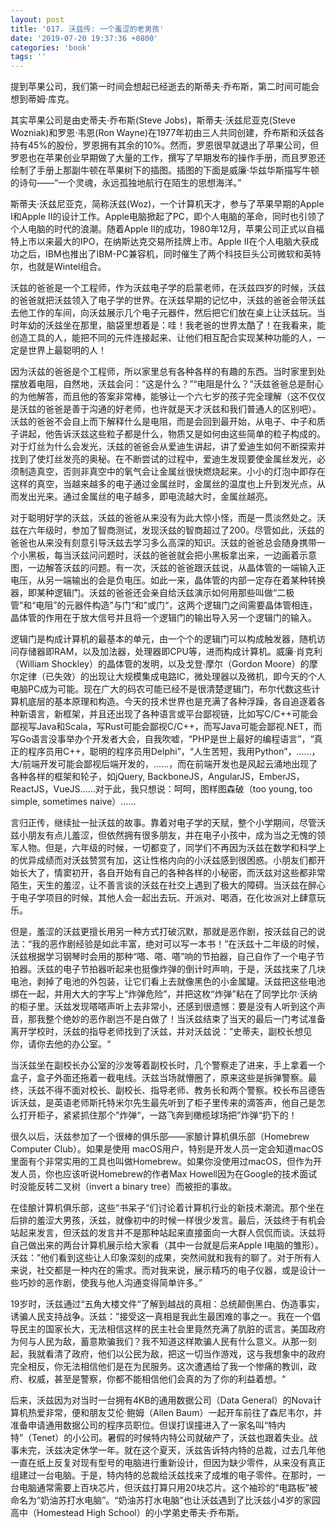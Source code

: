 ```yaml
---
layout: post
title: '017. 沃兹传: 一个羞涩的老男孩'
date: '2019-07-20 19:37:36 +0800'
categories: 'book'
tags: ''
---
```


提到苹果公司，我们第一时间会想起已经逝去的斯蒂夫·乔布斯，第二时间可能会想到蒂姆·库克。



其实苹果公司是由史蒂夫·乔布斯(Steve Jobs)，斯蒂夫·沃兹尼亚克(Steve Wozniak)和罗恩·韦恩(Ron Wayne)在1977年初由三人共同创建，乔布斯和沃兹各持有45%的股份，罗恩拥有其余的10%。然而，罗恩很早就退出了苹果公司，但罗恩也在苹果创业早期做了大量的工作，撰写了早期发布的操作手册，而且罗恩还绘制了手册上那副牛顿在苹果树下的插图。插图的下面是威廉·华兹华斯描写牛顿的诗句——“一个灵魂，永远孤独地航行在陌生的思想海洋。”



斯蒂夫·沃兹尼亚克，简称沃兹(Woz)，一个计算机天才，参与了苹果早期的Apple I和Apple II的设计工作。Apple电脑掀起了PC，即个人电脑的革命，同时也引领了个人电脑的时代的浪潮。随着Apple II的成功，1980年12月，苹果公司正式以自福特上市以来最大的IPO，在纳斯达克交易所挂牌上市。Apple II在个人电脑大获成功之后，IBM也推出了IBM-PC兼容机，同时催生了两个科技巨头公司微软和英特尔，也就是Wintel组合。



沃兹的爸爸是一个工程师，作为沃兹电子学的启蒙老师，在沃兹四岁的时候，沃兹的爸爸就把沃兹领入了电子学的世界。在沃兹早期的记忆中，沃兹的爸爸会带沃兹去他工作的车间，向沃兹展示几个电子元器件，然后把它们放在桌上让沃兹玩。当时年幼的沃兹坐在那里，脑袋里想着是：哇！我老爸的世界太酷了！在我看来，能创造工具的人，能把不同的元件连接起来、让他们相互配合实现某种功能的人，一定是世界上最聪明的人！



因为沃兹的爸爸是个工程师，所以家里总有各种各样的有趣的东西。当时家里到处摆放着电阻，自然地，沃兹会问：“这是什么？”“电阻是什么？”沃兹爸爸总是耐心的为他解答，而且他的答案非常棒，能够让一个六七岁的孩子完全理解（这不仅仅是沃兹的爸爸是善于沟通的好老师，也许就是天才沃兹和我们普通人的区别吧）。沃兹的爸爸不会自上而下解释什么是电阻，而是会回到最开始，从电子、中子和质子讲起，他告诉沃兹这些粒子都是什么，物质又是如何由这些简单的粒子构成的。对于灯丝为什么会发光，沃兹的爸爸会从爱迪生讲起，讲了爱迪生如何不断探索并找到了使灯丝发亮的奥秘。在不断尝试的过程中，爱迪生发现要使金属丝发光，必须制造真空，否则非真空中的氧气会让金属丝很快燃烧起来。小小的灯泡中即存在这样的真空，当越来越多的电子通过金属丝时，金属丝的温度也上升到发光点，从而发出光来。通过金属丝的电子越多，即电流越大时，金属丝越亮。



对于聪明好学的沃兹，沃兹的爸爸从来没有为此大惊小怪，而是一贯淡然处之。沃兹在六年级时，参加了智商测试，发现沃兹的智商超过了200。尽管如此，沃兹的爸爸也从来没有刻意引导沃兹去学习多么高深的知识。沃兹的爸爸总会随身携带一个小黑板，每当沃兹问问题时，沃兹的爸爸就会把小黑板拿出来，一边画着示意图，一边解答沃兹的问题。有一次，沃兹的爸爸跟沃兹说，从晶体管的一端输入正电压，从另一端输出的会是负电压。如此一来，晶体管的内部一定存在着某种转换器，即某种逻辑门。沃兹的爸爸还会亲自给沃兹演示如何用那些叫做“二极管”和“电阻”的元器件构造”与门“和”或门“，这两个逻辑门之间需要晶体管相连，晶体管的作用在于放大信号并且将一个逻辑门的输出导入另一个逻辑门的输入。



逻辑门是构成计算机的最基本的单元，由一个个的逻辑门可以构成触发器，随机访问存储器即RAM，以及加法器，处理器即CPU等，进而构成计算机。威廉·肖克利（William Shockley）的晶体管的发明，以及戈登·摩尔（Gordon Moore）的摩尔定律（已失效）的出现让大规模集成电路IC，微处理器以及微机，即今天的个人电脑PC成为可能。现在广大的码农可能已经不是很清楚逻辑门，布尔代数这些计算机底层的基本原理和构造。今天的技术世界也是充满了各种浮躁，各自追逐着各种新语言，新框架，并且还出现了各种语言或平台鄙视链，比如写C/C++可能会鄙视写Java和Scala，写Rust可能会鄙视C/C++，而写Java可能会鄙视.NET，而写Go语言没事举办个开发者大会，自我吹嘘，“PHP是世上最好的编程语言”，“真正的程序员用C++，聪明的程序员用Delphi”，“人生苦短，我用Python”，……，大/前端开发可能会鄙视后端开发的，……，而在前端开发也是风起云涌地出现了各种各样的框架和轮子，如jQuery, BackboneJS，AngularJS，EmberJS，ReactJS，VueJS……对于此，我只想说：呵呵，图样图森破（too young, too simple, sometimes naive）……



言归正传，继续扯一扯沃兹的故事。靠着对电子学的天赋，整个小学期间，尽管沃兹小朋友有点儿羞涩，但依然拥有很多朋友，并在电子小孩中，成为当之无愧的领军人物。但是，六年级的时候，一切都变了，同学们不再因为沃兹在数学和科学上的优异成绩而对沃兹赞赏有加，这让性格内向的小沃兹感到很困惑。小朋友们都开始长大了，情窦初开，各自开始有自己的各种各样的小秘密，而沃兹对这些都非常陌生，天生的羞涩，让不善言谈的沃兹在社交上遇到了极大的障碍。当沃兹在醉心于电子学项目的时候，其他人会一起出去玩、开派对、喝酒，在化妆派对上肆意玩乐。



但是，羞涩的沃兹更擅长用另一种方式打破沉默，那就是恶作剧，按沃兹自己的说法：“我的恶作剧经验是如此丰富，绝对可以写一本书！”在沃兹十二年级的时候，沃兹根据学习钢琴时会用的那种“嗒、嗒、嗒”响的节拍器，自己自作了一个电子节拍器。沃兹的电子节拍器听起来也挺像炸弹的倒计时声响，于是，沃兹找来了几块电池，剥掉了电池的外包装，让它们看上去就像黑色的小金属罐。沃兹把这些电池绑在一起，并用大大的字写上“炸弹危险”，并把这枚“炸弹”粘在了同学比尔·沃纳的柜子里。沃兹发现嗒嗒声听上去非常小，还感到很遗憾：要是没有人听到这个声音，那我整个绝妙的恶作剧岂不是白做了！当沃兹结束了当天的最后一门考试准备离开学校时，沃兹的指导老师找到了沃兹，并对沃兹说：”史蒂夫，副校长想见你，请你去他的办公室。“



当沃兹坐在副校长办公室的沙发等着副校长时，几个警察走了进来，手上拿着一个盒子，盒子外面还拖着一截电线。沃兹当场就懵圈了，原来这些是拆弹警察。最终，沃兹不得不面对校长、副校长、指导老师、教务长和两个警察。校长布吕德告诉沃兹，是英语老师斯托特米尔先生最先听到了柜子里传来的滴答声，他自己是怎么打开柜子，紧紧抓住那个”炸弹“，一路飞奔到橄榄球场把”炸弹“扔下的！



很久以后，沃兹参加了一个很棒的俱乐部——家酿计算机俱乐部（Homebrew Computer Club）。如果是使用 macOS用户，特别是开发人员一定会知道macOS里面有个非常实用的工具也叫做Homebrew。如果你没使用过macOS，但作为开发人员，你也应该听说Homebrew的作者Max Howell因为在Google的技术面试时没能反转二叉树（invert a binary tree）而被拒的事故。



在佳酿计算机俱乐部，这些“书呆子“们讨论着计算机行业的新技术潮流。那个坐在后排的羞涩大男孩，沃兹，就像初中的时候一样很少发言。最后，沃兹终于有机会站起来发言，但沃兹的发言并不是那种站起来直接面向一大群人侃侃而谈。沃兹将自己做出来的两台计算机展示给大家看（其中一台就是后来Apple I电脑的雏形）。沃兹：”他们看到这些让人印象深刻的成果，突然间就和我有的聊了。对于所有人来说，社交都是一种内在的需求。而对我来说，展示精巧的电子仪器，或是设计一些巧妙的恶作剧，使我与他人沟通变得简单许多。”



19岁时，沃兹通过“五角大楼文件“了解到越战的真相：总统颠倒黑白、伪造事实，诱骗人民支持战争。沃兹：”接受这一真相是我此生最困难的事之一。我在一个倡导民主的国家长大，无法相信这样的民主社会里竟然充满了肮脏的谎言。美国政府为何与人民为敌，蓄意欺骗我们？我不知道这样欺骗人民有什么意义。从那一刻起，我就看清了政府，他们以公民为敌，把这一切当作游戏，这与我想象中的政府完全相反，你无法相信他们是在为民服务。这次遭遇给了我一个惨痛的教训，政府、权威，甚至是警察，你都不能相信他们会真的为了你的利益着想。“



后来，沃兹因为对当时一台拥有4KB的通用数据公司（Data General）的Nova计算机热爱非常，便和朋友艾伦·鲍姆（Allen Baum）一起开车前往了森尼韦尔，并准备申请通用数据公司的程序员职位。但误打误撞进入了一家名叫“特内特”（Tenet）的小公司。暑假的时候特内特公司就破产了，沃兹也跟着失业。战事未完，沃兹决定休学一年。就在这个夏天，沃兹告诉特内特的总裁，过去几年他一直在纸上反复对现有型号的电脑进行重新设计，但因为缺少零件，从来没有真正组建过一台电脑。于是，特内特的总裁给沃兹找来了成堆的电子零件。在那时，一台电脑通常需要上百块芯片，但沃兹打算只用20块芯片。这个袖珍的“电路板”被命名为“奶油苏打水电脑”。“奶油苏打水电脑”也让沃兹遇到了比沃兹小4岁的家园高中（Homestead High School）的小学弟史蒂夫·乔布斯。



